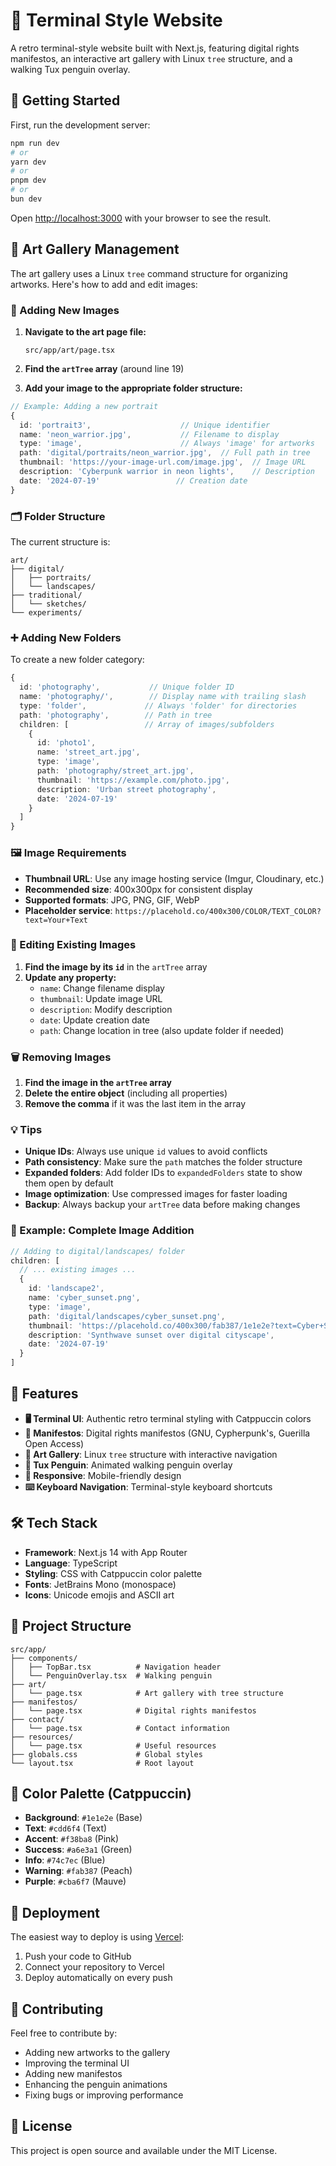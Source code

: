 # 🐧 Terminal Style Website

A retro terminal-style website built with Next.js, featuring digital rights manifestos, an interactive art gallery with Linux `tree` structure, and a walking Tux penguin overlay.

## 🚀 Getting Started

First, run the development server:

```bash
npm run dev
# or
yarn dev
# or
pnpm dev
# or
bun dev
```

Open [http://localhost:3000](http://localhost:3000) with your browser to see the result.

## 🎨 Art Gallery Management

The art gallery uses a Linux `tree` command structure for organizing artworks. Here's how to add and edit images:

### 📁 Adding New Images

1. **Navigate to the art page file:**
   ```
   src/app/art/page.tsx
   ```

2. **Find the `artTree` array** (around line 19)

3. **Add your image to the appropriate folder structure:**

```typescript
// Example: Adding a new portrait
{
  id: 'portrait3',                    // Unique identifier
  name: 'neon_warrior.jpg',           // Filename to display
  type: 'image',                      // Always 'image' for artworks
  path: 'digital/portraits/neon_warrior.jpg',  // Full path in tree
  thumbnail: 'https://your-image-url.com/image.jpg',  // Image URL
  description: 'Cyberpunk warrior in neon lights',    // Description
  date: '2024-07-19'                 // Creation date
}
```

### 🗂️ Folder Structure

The current structure is:
```
art/
├── digital/
│   ├── portraits/
│   └── landscapes/
├── traditional/
│   └── sketches/
└── experiments/
```

### ➕ Adding New Folders

To create a new folder category:

```typescript
{
  id: 'photography',           // Unique folder ID
  name: 'photography/',        // Display name with trailing slash
  type: 'folder',             // Always 'folder' for directories
  path: 'photography',        // Path in tree
  children: [                 // Array of images/subfolders
    {
      id: 'photo1',
      name: 'street_art.jpg',
      type: 'image',
      path: 'photography/street_art.jpg',
      thumbnail: 'https://example.com/photo.jpg',
      description: 'Urban street photography',
      date: '2024-07-19'
    }
  ]
}
```

### 🖼️ Image Requirements

- **Thumbnail URL**: Use any image hosting service (Imgur, Cloudinary, etc.)
- **Recommended size**: 400x300px for consistent display
- **Supported formats**: JPG, PNG, GIF, WebP
- **Placeholder service**: `https://placehold.co/400x300/COLOR/TEXT_COLOR?text=Your+Text`

### 📝 Editing Existing Images

1. **Find the image by its `id`** in the `artTree` array
2. **Update any property:**
   - `name`: Change filename display
   - `thumbnail`: Update image URL
   - `description`: Modify description
   - `date`: Update creation date
   - `path`: Change location in tree (also update folder if needed)

### 🗑️ Removing Images

1. **Find the image in the `artTree` array**
2. **Delete the entire object** (including all properties)
3. **Remove the comma** if it was the last item in the array

### 💡 Tips

- **Unique IDs**: Always use unique `id` values to avoid conflicts
- **Path consistency**: Make sure the `path` matches the folder structure
- **Expanded folders**: Add folder IDs to `expandedFolders` state to show them open by default
- **Image optimization**: Use compressed images for faster loading
- **Backup**: Always backup your `artTree` data before making changes

### 🎯 Example: Complete Image Addition

```typescript
// Adding to digital/landscapes/ folder
children: [
  // ... existing images ...
  {
    id: 'landscape2',
    name: 'cyber_sunset.png',
    type: 'image',
    path: 'digital/landscapes/cyber_sunset.png',
    thumbnail: 'https://placehold.co/400x300/fab387/1e1e2e?text=Cyber+Sunset',
    description: 'Synthwave sunset over digital cityscape',
    date: '2024-07-19'
  }
]
```

## 🎨 Features

- **🖥️ Terminal UI**: Authentic retro terminal styling with Catppuccin colors
- **📜 Manifestos**: Digital rights manifestos (GNU, Cypherpunk's, Guerilla Open Access)
- **🎨 Art Gallery**: Linux `tree` structure with interactive navigation
- **🐧 Tux Penguin**: Animated walking penguin overlay
- **📱 Responsive**: Mobile-friendly design
- **⌨️ Keyboard Navigation**: Terminal-style keyboard shortcuts

## 🛠️ Tech Stack

- **Framework**: Next.js 14 with App Router
- **Language**: TypeScript
- **Styling**: CSS with Catppuccin color palette
- **Fonts**: JetBrains Mono (monospace)
- **Icons**: Unicode emojis and ASCII art

## 📁 Project Structure

```
src/app/
├── components/
│   ├── TopBar.tsx          # Navigation header
│   └── PenguinOverlay.tsx  # Walking penguin
├── art/
│   └── page.tsx            # Art gallery with tree structure
├── manifestos/
│   └── page.tsx            # Digital rights manifestos
├── contact/
│   └── page.tsx            # Contact information
├── resources/
│   └── page.tsx            # Useful resources
├── globals.css             # Global styles
└── layout.tsx              # Root layout
```

## 🎨 Color Palette (Catppuccin)

- **Background**: `#1e1e2e` (Base)
- **Text**: `#cdd6f4` (Text)
- **Accent**: `#f38ba8` (Pink)
- **Success**: `#a6e3a1` (Green)
- **Info**: `#74c7ec` (Blue)
- **Warning**: `#fab387` (Peach)
- **Purple**: `#cba6f7` (Mauve)

## 🚀 Deployment

The easiest way to deploy is using [Vercel](https://vercel.com):

1. Push your code to GitHub
2. Connect your repository to Vercel
3. Deploy automatically on every push

## 🤝 Contributing

Feel free to contribute by:
- Adding new artworks to the gallery
- Improving the terminal UI
- Adding new manifestos
- Enhancing the penguin animations
- Fixing bugs or improving performance

## 📄 License

This project is open source and available under the MIT License.
